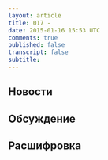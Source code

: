 ```yaml
---
layout: article
title: 017 - 
date: 2015-01-16 15:53 UTC
comments: true
published: false
transcript: false
subtitle: 
---
```


## Новости

## Обсуждение

## Расшифровка

